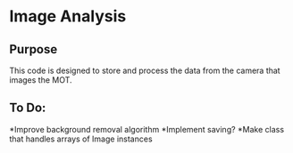 Image Analysis
==============

Purpose
-------
This code is designed to store and process the data from the camera that
images the MOT.

To Do:
------
*Improve background removal algorithm
*Implement saving?
*Make class that handles arrays of Image instances
